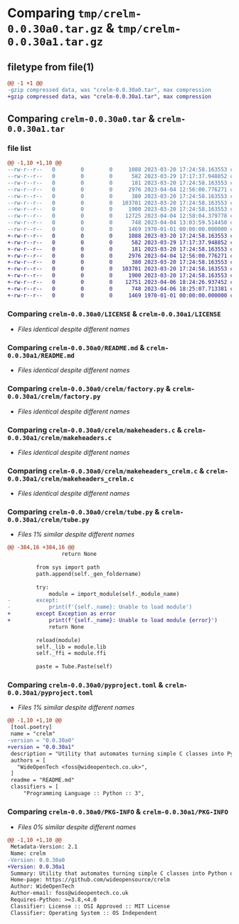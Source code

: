 # Comparing `tmp/crelm-0.0.30a0.tar.gz` & `tmp/crelm-0.0.30a1.tar.gz`

## filetype from file(1)

```diff
@@ -1 +1 @@
-gzip compressed data, was "crelm-0.0.30a0.tar", max compression
+gzip compressed data, was "crelm-0.0.30a1.tar", max compression
```

## Comparing `crelm-0.0.30a0.tar` & `crelm-0.0.30a1.tar`

### file list

```diff
@@ -1,10 +1,10 @@
--rw-r--r--   0        0        0     1088 2023-03-20 17:24:58.163553 crelm-0.0.30a0/LICENSE
--rw-r--r--   0        0        0      582 2023-03-29 17:17:37.948852 crelm-0.0.30a0/README.md
--rw-r--r--   0        0        0      181 2023-03-20 17:24:58.163553 crelm-0.0.30a0/crelm/__init__.py
--rw-r--r--   0        0        0     2976 2023-04-04 12:56:00.776271 crelm-0.0.30a0/crelm/factory.py
--rw-r--r--   0        0        0      380 2023-03-20 17:24:58.163553 crelm-0.0.30a0/crelm/libcrelm.py
--rw-r--r--   0        0        0   103701 2023-03-20 17:24:58.163553 crelm-0.0.30a0/crelm/makeheaders.c
--rw-r--r--   0        0        0     1900 2023-03-20 17:24:58.163553 crelm-0.0.30a0/crelm/makeheaders_crelm.c
--rw-r--r--   0        0        0    12725 2023-04-04 12:58:04.379778 crelm-0.0.30a0/crelm/tube.py
--rw-r--r--   0        0        0      748 2023-04-04 13:03:59.514450 crelm-0.0.30a0/pyproject.toml
--rw-r--r--   0        0        0     1469 1970-01-01 00:00:00.000000 crelm-0.0.30a0/PKG-INFO
+-rw-r--r--   0        0        0     1088 2023-03-20 17:24:58.163553 crelm-0.0.30a1/LICENSE
+-rw-r--r--   0        0        0      582 2023-03-29 17:17:37.948852 crelm-0.0.30a1/README.md
+-rw-r--r--   0        0        0      181 2023-03-20 17:24:58.163553 crelm-0.0.30a1/crelm/__init__.py
+-rw-r--r--   0        0        0     2976 2023-04-04 12:56:00.776271 crelm-0.0.30a1/crelm/factory.py
+-rw-r--r--   0        0        0      380 2023-03-20 17:24:58.163553 crelm-0.0.30a1/crelm/libcrelm.py
+-rw-r--r--   0        0        0   103701 2023-03-20 17:24:58.163553 crelm-0.0.30a1/crelm/makeheaders.c
+-rw-r--r--   0        0        0     1900 2023-03-20 17:24:58.163553 crelm-0.0.30a1/crelm/makeheaders_crelm.c
+-rw-r--r--   0        0        0    12751 2023-04-06 18:24:26.937452 crelm-0.0.30a1/crelm/tube.py
+-rw-r--r--   0        0        0      748 2023-04-06 18:25:07.713381 crelm-0.0.30a1/pyproject.toml
+-rw-r--r--   0        0        0     1469 1970-01-01 00:00:00.000000 crelm-0.0.30a1/PKG-INFO
```

### Comparing `crelm-0.0.30a0/LICENSE` & `crelm-0.0.30a1/LICENSE`

 * *Files identical despite different names*

### Comparing `crelm-0.0.30a0/README.md` & `crelm-0.0.30a1/README.md`

 * *Files identical despite different names*

### Comparing `crelm-0.0.30a0/crelm/factory.py` & `crelm-0.0.30a1/crelm/factory.py`

 * *Files identical despite different names*

### Comparing `crelm-0.0.30a0/crelm/makeheaders.c` & `crelm-0.0.30a1/crelm/makeheaders.c`

 * *Files identical despite different names*

### Comparing `crelm-0.0.30a0/crelm/makeheaders_crelm.c` & `crelm-0.0.30a1/crelm/makeheaders_crelm.c`

 * *Files identical despite different names*

### Comparing `crelm-0.0.30a0/crelm/tube.py` & `crelm-0.0.30a1/crelm/tube.py`

 * *Files 1% similar despite different names*

```diff
@@ -384,16 +384,16 @@
                 return None
 
         from sys import path
         path.append(self._gen_foldername)
 
         try:
             module = import_module(self._module_name)
-        except:
-            print(f'{self._name}: Unable to load module')
+        except Exception as error
+            print(f'{self._name}: Unable to load module {error}')
             return None
 
         reload(module)
         self._lib = module.lib
         self._ffi = module.ffi
 
         paste = Tube.Paste(self)
```

### Comparing `crelm-0.0.30a0/pyproject.toml` & `crelm-0.0.30a1/pyproject.toml`

 * *Files 1% similar despite different names*

```diff
@@ -1,10 +1,10 @@
 [tool.poetry]
 name = "crelm"
-version = "0.0.30a0"
+version = "0.0.30a1"
 description = "Utility that automates turning simple C classes into Python objects"
 authors = [
   "WideOpenTech <foss@wideopentech.co.uk>",
 ]
 readme = "README.md"
 classifiers = [
     "Programming Language :: Python :: 3",
```

### Comparing `crelm-0.0.30a0/PKG-INFO` & `crelm-0.0.30a1/PKG-INFO`

 * *Files 0% similar despite different names*

```diff
@@ -1,10 +1,10 @@
 Metadata-Version: 2.1
 Name: crelm
-Version: 0.0.30a0
+Version: 0.0.30a1
 Summary: Utility that automates turning simple C classes into Python objects
 Home-page: https://github.com/wideopensource/crelm
 Author: WideOpenTech
 Author-email: foss@wideopentech.co.uk
 Requires-Python: >=3.8,<4.0
 Classifier: License :: OSI Approved :: MIT License
 Classifier: Operating System :: OS Independent
```

